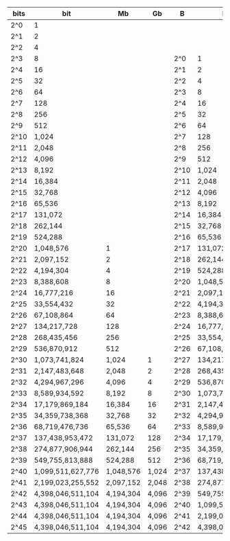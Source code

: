 | bits | bit               | Mb        | Gb    | B    | Byte              | KB            | MB        | GB    | TB |
|------|-------------------|-----------|-------|------|-------------------|---------------|-----------|-------|----|
| 2^0  | 1                 |           |       |      |                   |               |           |       |    |
| 2^1  | 2                 |           |       |      |                   |               |           |       |    |
| 2^2  | 4                 |           |       |      |                   |               |           |       |    |
| 2^3  | 8                 |           |       | 2^0  | 1                 |               |           |       |    |
| 2^4  | 16                |           |       | 2^1  | 2                 |               |           |       |    |
| 2^5  | 32                |           |       | 2^2  | 4                 |               |           |       |    |
| 2^6  | 64                |           |       | 2^3  | 8                 |               |           |       |    |
| 2^7  | 128               |           |       | 2^4  | 16                |               |           |       |    |
| 2^8  | 256               |           |       | 2^5  | 32                |               |           |       |    |
| 2^9  | 512               |           |       | 2^6  | 64                |               |           |       |    |
| 2^10 | 1,024             |           |       | 2^7  | 128               |               |           |       |    |
| 2^11 | 2,048             |           |       | 2^8  | 256               |               |           |       |    |
| 2^12 | 4,096             |           |       | 2^9  | 512               |               |           |       |    |
| 2^13 | 8,192             |           |       | 2^10 | 1,024             | 1             |           |       |    |
| 2^14 | 16,384            |           |       | 2^11 | 2,048             | 2             |           |       |    |
| 2^15 | 32,768            |           |       | 2^12 | 4,096             | 4             |           |       |    |
| 2^16 | 65,536            |           |       | 2^13 | 8,192             | 8             |           |       |    |
| 2^17 | 131,072           |           |       | 2^14 | 16,384            | 16            |           |       |    |
| 2^18 | 262,144           |           |       | 2^15 | 32,768            | 32            |           |       |    |
| 2^19 | 524,288           |           |       | 2^16 | 65,536            | 64            |           |       |    |
| 2^20 | 1,048,576         | 1         |       | 2^17 | 131,072           | 128           |           |       |    |
| 2^21 | 2,097,152         | 2         |       | 2^18 | 262,144           | 256           |           |       |    |
| 2^22 | 4,194,304         | 4         |       | 2^19 | 524,288           | 512           |           |       |    |
| 2^23 | 8,388,608         | 8         |       | 2^20 | 1,048,576         | 1,024         | 1         |       |    |
| 2^24 | 16,777,216        | 16        |       | 2^21 | 2,097,152         | 2,048         | 2         |       |    |
| 2^25 | 33,554,432        | 32        |       | 2^22 | 4,194,304         | 4,096         | 4         |       |    |
| 2^26 | 67,108,864        | 64        |       | 2^23 | 8,388,608         | 8,192         | 8         |       |    |
| 2^27 | 134,217,728       | 128       |       | 2^24 | 16,777,216        | 16,384        | 16        |       |    |
| 2^28 | 268,435,456       | 256       |       | 2^25 | 33,554,432        | 32,768        | 32        |       |    |
| 2^29 | 536,870,912       | 512       |       | 2^26 | 67,108,864        | 65,536        | 64        |       |    |
| 2^30 | 1,073,741,824     | 1,024     | 1     | 2^27 | 134,217,728       | 131,072       | 128       |       |    |
| 2^31 | 2,147,483,648     | 2,048     | 2     | 2^28 | 268,435,456       | 262,144       | 256       |       |    |
| 2^32 | 4,294,967,296     | 4,096     | 4     | 2^29 | 536,870,912       | 524,288       | 512       |       |    |
| 2^33 | 8,589,934,592     | 8,192     | 8     | 2^30 | 1,073,741,824     | 1,048,576     | 1,024     | 1     |    |
| 2^34 | 17,179,869,184    | 16,384    | 16    | 2^31 | 2,147,483,648     | 2,097,152     | 2,048     | 2     |    |
| 2^35 | 34,359,738,368    | 32,768    | 32    | 2^32 | 4,294,967,296     | 4,194,304     | 4,096     | 4     |    |
| 2^36 | 68,719,476,736    | 65,536    | 64    | 2^33 | 8,589,934,592     | 8,388,608     | 8,192     | 8     |    |
| 2^37 | 137,438,953,472   | 131,072   | 128   | 2^34 | 17,179,869,184    | 16,777,216    | 16,384    | 16    |    |
| 2^38 | 274,877,906,944   | 262,144   | 256   | 2^35 | 34,359,738,368    | 33,554,432    | 32,768    | 32    |    |
| 2^39 | 549,755,813,888   | 524,288   | 512   | 2^36 | 68,719,476,736    | 67,108,864    | 65,536    | 64    |    |
| 2^40 | 1,099,511,627,776 | 1,048,576 | 1,024 | 2^37 | 137,438,953,472   | 134,217,728   | 131,072   | 128   |    |
| 2^41 | 2,199,023,255,552 | 2,097,152 | 2,048 | 2^38 | 274,877,906,944   | 268,435,456   | 262,144   | 256   |    |
| 2^42 | 4,398,046,511,104 | 4,194,304 | 4,096 | 2^39 | 549,755,813,888   | 536,870,912   | 524,288   | 512   |    |
| 2^43 | 4,398,046,511,104 | 4,194,304 | 4,096 | 2^40 | 1,099,511,627,776 | 1,073,741,824 | 1,048,576 | 1,024 | 1  |
| 2^44 | 4,398,046,511,104 | 4,194,304 | 4,096 | 2^41 | 2,199,023,255,552 | 2,147,483,648 | 2,097,152 | 2,048 | 2  |
| 2^45 | 4,398,046,511,104 | 4,194,304 | 4,096 | 2^42 | 4,398,046,511,104 | 4,294,967,296 | 4,194,304 | 4,096 | 3  |